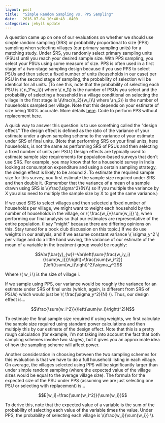 ```yaml
---
layout: post
title:  "Simple Random Sampling vs. PPS Sampling"
date:   2016-07-04 10:40:48 -0400
categories: jekyll update
---
```


A question came up on one of our evaluations on whether we should use simple random sampling (SRS) or probability proportional to size (PPS) sampling when selecting villages (our primary sampling units) for a matching study.  Under SRS, you randomly select primary sampling units (PSUs) until you reach your desired sample size.  With PPS sampling, you select your PSUs using some measure of size.  PPS is often used in a first stage of a two-stage sampling design because if you use PPS to select PSUs and then select a fixed number of units (households in our case) per PSU in the second stage of sampling, the probability of selection will be identical for all units.  (To see this, note that  the probability of selecting each PSU is \\( n_1*w_i\\)) where \\( n_1\\) is the number of PSUs you select and the probability of selecting a household in a village conditional on selecting the village in the first stage is \\(\frac{n_2}{w_i}\\) where \\(n_2\\) is the number of households sampled per village.  Note that this depends on your estimate of size being 100% accurate.  More details [here](https://en.wikipedia.org/wiki/Sampling_(statistics)#Probability-proportional-to-size_sampling).  Code to perform PPS without replacement [here](https://ideas.repec.org/c/boc/bocode/s454101.html).

A quick way to answer this question is to use something called the "design effect."  The design effect is defined as the ratio of the variance of your estimate under a given sampling scheme to the variance of your estimate under SRS of final units.  (Note that performing SRS on your final units, here households, is not the same as performing SRS of PSUs and then selecting a fixed number of units per PSU.) Design effects are typically used to estimate sample size requirements for population-based surveys that don't use SRS.  For example, you may know that for a household survey in India looking at consumption expenditure and using a certain sampling strategy, the design effect is likely to be around 2. To estimate the required sample size for this survey, you first estimate the sample size required under SRS and then double it. (Remember that the variance of a mean of a sample drawn using SRS is \\(\frac{\sigma^2}{N}\\) so if you multiple the variance by X you also need to multiply the sample size by X to get the same variance.)

If we used SRS to select villages and then selected a fixed number of households per village, we might want to weight each household by the number of households in the village, or \\( \frac{w_i}{\sum{w_i}}  \\), when performing our final analysis so that our estimates are representative of the entire population.  (I say "might" because there are differing opinions on this.  Stay tuned for a book club discussion on this topic.)  If we do use weights in our analysis, and  if we assume constant variance \\( \sigma_y^2 \\) per village and do a little hand waving, the variance of our estimate of the mean of a variable in the treatment group would be roughly:

$$Var(\bar{y}_{w})=Var\left(\sum{\frac{w_iy_i}{\sum{w_i}}}\right)=\frac{\sum{w_i^2}}{\left(\sum{w_i}\right)^2}\sigma_y^2$$

Where \\( w_i \\) is the size of village i.

If we sample using PPS, our variance would be roughly the variance for an estimate under SRS of final units (which, again, is different from SRS of PSUs) which would just be \\( \frac{\sigma_y^2}{N} \\).  Thus, our design effect is...

$$\frac{\sum{w_i^2}}{\left(\sum{w_i}\right)^2}N$$

To estimate the final sample size required if using weights, we first calculate the sample size required using standard power calculations and then multiply this by our estimate of the design effect. Note that this is a pretty rough calculation (for example, I'm not taking into account the fact that both sampling schemes involve two stages), but it gives you an approximate idea of how the sampling scheme will affect power.

Another consideration in choosing between the two sampling schemes for this evaluation is that we have to do a full household listing in each village.  On average, the villages selected using PPS will be significantly larger than under simple random sampling (where the expected value of the village sizes would be equal to the average village size).  The formula for the expected size of the PSU under PPS (assuming we are just selecting one PSU or selecting with replacement) is...

$$E[w_i]=\frac{\sum{w_i^2}}{\sum{w_i}}$$

To derive this, note that the expected value of a variable is the sum of the probability of selecting each value of the variable times the value.  Under PPS, the probability of selecting each village is \\(\frac{w_i}{\sum{w_i}} \\).  